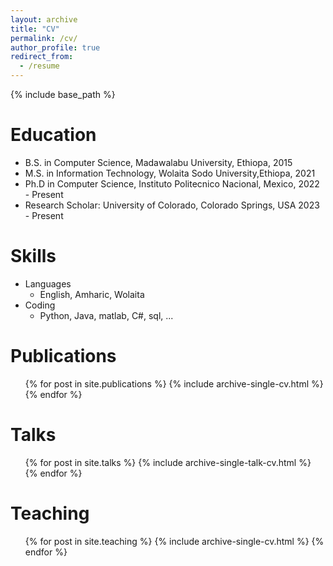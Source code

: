 ```yaml
---
layout: archive
title: "CV"
permalink: /cv/
author_profile: true
redirect_from:
  - /resume
---
```


{% include base_path %}

Education
======
* B.S. in Computer Science, Madawalabu University, Ethiopa, 2015
* M.S. in Information Technology, Wolaita Sodo University,Ethiopa, 2021
* Ph.D in Computer Science, Instituto Politecnico Nacional, Mexico, 2022 - Present
* Research Scholar: University of Colorado, Colorado Springs, USA 2023 - Present 

Skills
======
* Languages
  * English, Amharic, Wolaita
* Coding
  * Python, Java, matlab, C#, sql, ...
<!-- * Skill 3 -->

Publications
======
  <ul>{% for post in site.publications %}
    {% include archive-single-cv.html %}
  {% endfor %}</ul>
  
Talks
======
  <ul>{% for post in site.talks %}
    {% include archive-single-talk-cv.html %}
  {% endfor %}</ul>
  
Teaching
======
  <ul>{% for post in site.teaching %}
    {% include archive-single-cv.html %}
  {% endfor %}</ul>
  
<!-- Service and leadership
======
* Currently signed in to 43 different slack teams -->
